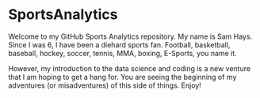 # SportsAnalytics

Welcome to my GitHub Sports Analytics repository. My name is Sam Hays. Since I was 6, I have been a diehard sports fan. Football, basketball, baseball, hockey, soccer, tennis, MMA, boxing, E-Sports, you name it.

However, my introduction to the data science and coding is a new venture that I am hoping to get a hang for. You are seeing the beginning of my adventures (or misadventures) of this side of things. Enjoy!
